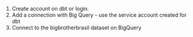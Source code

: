 1) Create account on dbt or login.
2) Add a connection with Big Query - use the service account created for dbt
3) Connect to the bigbrotherbrasil dataset on BigQuery 
